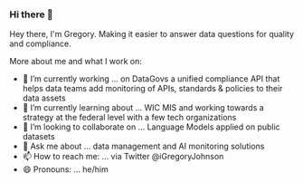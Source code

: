 ### Hi there 👋

Hey there, I'm Gregory. Making it easier to answer data questions for quality and compliance.

More about me and what I work on:

- 🔭 I’m currently working ... on DataGovs a unified compliance API that helps data teams add monitoring of APIs, standards & policies to their data assets 
- 🌱 I’m currently learning about ... WIC MIS and working towards a strategy at the federal level with a few tech organizations 
- 👯 I’m looking to collaborate on ... Language Models applied on public datasets 
- 💬 Ask me about ... data management and AI monitoring solutions 
- 📫 How to reach me: ... via Twitter @iGregoryJohnson
- 😄 Pronouns: ... he/him
